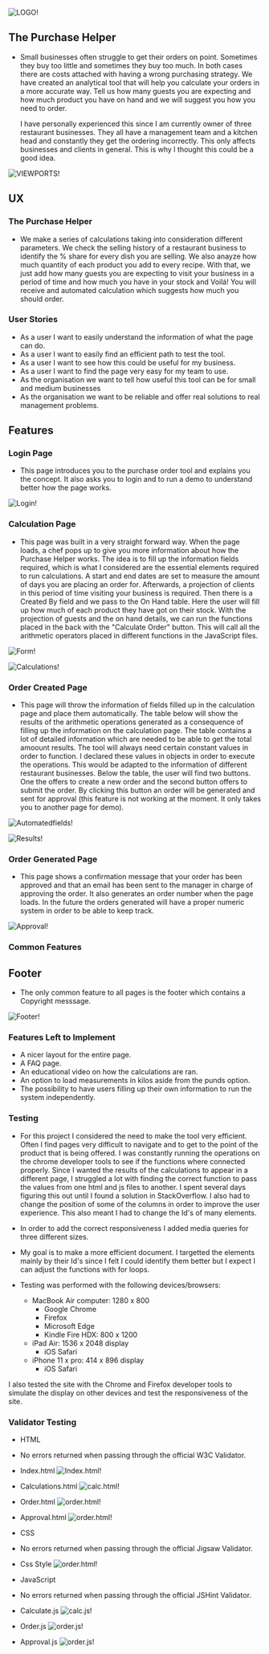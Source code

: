 ![LOGO!](assets/images/purchase-helper2.png)

## The Purchase Helper 


* Small businesses often struggle to get their orders on point. Sometimes they buy too little and sometimes they
  buy too much. In both cases there are costs attached with having a wrong purchasing strategy. We have created an
  analytical tool that will help you calculate your orders in a more accurate way. Tell us how many guests you are expecting and how much product you have on hand and we will suggest you how you need to order.

  I have personally experienced this since I am currently owner of three restaurant businesses. They all have a management team and a kitchen head and constantly they get the ordering incorrectly. This only affects businesses and clients in general. This is why I thought this could be a good idea. 
  
 ![VIEWPORTS!](assets/images/multiple-devices.png)


 ## UX 


### The Purchase Helper 

* We make a series of calculations taking into consideration different parameters. We check the selling
history of a restaurant business to identify the % share for every dish you are selling. We also anayze how much quantity of each
product you add to every recipe. With that, we just add how many guests you are expecting to visit your
business in a period of time and how much you have in your stock and Voilá! You will receive and automated
calculation which suggests how much you should order.

### User Stories
* As a user I want to easily understand the information of what the page can do.
* As a user I want to easily find an efficient path to test the tool.
* As a user I want to see how this could be useful for my business.
* As a user I want to find the page very easy for my team to use. 
* As the organisation we want to tell how useful this tool can be for small and medium businesses
* As the organisation we want to be reliable and offer real solutions to real management problems.



 ## Features

 

 ### Login Page

 * This page introduces you to the purchase order tool and explains you the concept. It also asks you to login and to run a demo to understand better how the page works. 

 ![Login!](assets/images/login-page.png)

 ### Calculation Page

 * This page was built in a very straight forward way. When the page loads, a chef pops up to give you more information about how the Purchase Helper works. The idea is to fill up the information fields required, which is what I considered are the essential elements required to run calculations. A start and end dates are set to measure the amount of days you are placing an order for. Afterwards, a projection of clients in this period of time visiting your business is required. Then there is a Created By field and we pass to the On Hand table. Here the user will fill up how much of each product they have got on their stock. With the projection of guests and the on hand details, we can run the functions placed in the back with the "Calculate Order" button. This will call all the arithmetic operators placed in different functions in the JavaScript files. 

 ![Form!](assets/images/step-1.png)

![Calculations!](assets/images/calculations-table1.png)


### Order Created Page

* This page will throw the information of fields filled up in the calculation page and place them automatically. The table below will show the results of the arithmetic operations generated as a consequence of  filling up the information on the calculation page. The table contains a lot of detailed information which are needed to be able to get the total amoount results. The tool will always need certain constant values in order to function. I declared these values in objects in order to execute the operations. This would be adapted to the information of different restaurant businesses. Below the table, the user will find two buttons. One the offers to create a new order and the second button offers to submit the order. By clicking this button an order will be generated and sent for approval (this feature is not working at the moment. It only takes you to another page for demo).

![Automatedfields!](assets/images/automated-infop2.png)

![Results!](assets/images/calculations-table2.png)



### Order Generated Page

* This page shows a confirmation message that your order has been approved and that an email has been sent to the manager in charge of approving the order. It also generates an order number when the page loads. In the future the orders generated will have a proper numeric system in order to be able to keep track. 

![Approval!](assets/images/order-approved.png)

### Common Features

## Footer

* The only common feature to all pages is the footer which contains a Copyright messsage.

![Footer!](assets/images/copyright-footer.png)


### Features Left to Implement

* A nicer layout for the entire page.
* A FAQ page.
* An educational video on how the calculations are ran.
* An option to load measurements in kilos aside from the punds option.
* The possibility to have users filling up their own information to run the system independently.


### Testing

* For this project I considered the need to make the tool very efficient. Often I find pages very difficult to navigate and to get to the point of the product that is being offered. I was constantly running the operations on the chrome developer tools to see if the functions where connected properly. Since I wanted the results of the calculations to appear in a different page, I struggled a lot with finding the correct function to pass the values from one html and js files to another. I spent several days figuring this out until I found a solution in StackOverflow. I also had to change the position of some of the columns in order to improve the user experience. This also meant I had to change the Id's of many elements. 

* In order to add the correct responsiveness I added media queries for three different sizes.

* My goal is to make a more efficient document. I targetted the elements mainly by their Id's since I felt I could identify them better but I expect I can adjust the functions with for loops. 

* Testing was performed with the following devices/browsers:
  * MacBook Air computer: 1280 x 800 
    * Google Chrome
    * Firefox
    * Microsoft Edge
    * Kindle Fire HDX: 800 x 1200
  * iPad Air: 1536 x 2048 display
    * iOS Safari
  * iPhone 11 x pro: 414 x 896 display
    * iOS Safari

I also tested the site with the Chrome and Firefox developer tools to simulate the display on other devices and test the responsiveness of the site.

### Validator Testing

* HTML 

* No errors returned when passing through the official W3C Validator.

* Index.html ![Index.html!](assets/images/w3c-validator1.png)
* Calculations.html ![calc.html!](assets/images/w3cvalidator-2.png)
* Order.html ![order.html!](assets/images/w3c-validator3.png)
* Approval.html ![order.html!](assets/images/w3c-validator4.png)

* CSS

* No errors returned when passing through the official Jigsaw Validator.

* Css Style ![order.html!](assets/images/jigsaw-validatorcss.png)

* JavaScript

* No errors returned when passing through the official JSHint Validator.

* Calculate.js ![calc.js!](assets/images/jshint-1.png)
* Order.js ![order.js!](assets/images/jshint-2.png)  
* Approval.js ![order.js!](assets/images/js-hint3.png) 




 

  

